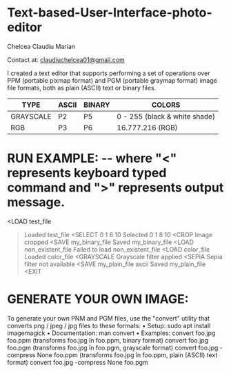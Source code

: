 # Text-based-User-Interface-photo-editor

Chelcea Claudiu Marian

Contact at: claudiuchelcea01@gmail.com

I created a text editor that supports performing a set of operations over PPM (portable pixmap format) and PGM (portable graymap format) image file formats, both as plain (ASCII) text or binary files.

|      TYPE      |      ASCII      |      BINARY     |             COLORS              |
|  ------------- |   -----------   | --------------- | ------------------------------- |
|    GRAYSCALE   |       P2        |       P5        |  0 - 255 (black & white shade)  |
|    RGB         |       P3        |       P6        |          16.777.216 (RGB)       |


# RUN EXAMPLE: -- where "<" represents keyboard typed command and ">" represents output message.
<LOAD test_file
>Loaded test_file
<SELECT 0 1 8 10
>Selected 0 1 8 10
<CROP
>Image cropped
<SAVE my_binary_file
>Saved my_binary_file
<LOAD non_existent_file
>Failed to load non_existent_file
<LOAD color_file
>Loaded color_file
<GRAYSCALE
>Grayscale filter applied
<SEPIA
>Sepia filter not available
<SAVE my_plain_file ascii
>Saved my_plain_file
<EXIT

# GENERATE YOUR OWN IMAGE:
To generate your own PNM and PGM files, use the "convert" utility that converts png / jpeg / jpg files to these formats:
• Setup: sudo apt install imagemagick
• Documentation: man convert
• Examples:
    convert foo.jpg foo.ppm (transforms foo.jpg în foo.ppm, binary format)
    convert foo.jpg foo.pgm (transforms foo.jpg în foo.pgm, grayscale format)
    convert foo.jpg -compress None foo.ppm (transforms foo.jpg în foo.ppm, plain (ASCII) text format)
    convert foo.jpg -compress None foo.pgm
